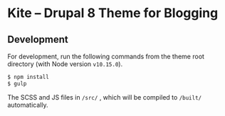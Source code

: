 # Kite – Drupal 8 Theme for Blogging

## Development

For development, run the following commands from the theme root directory (with Node version `v10.15.0`).

```bash
$ npm install
$ gulp
```

The SCSS and JS files in `/src/` , which will be compiled to `/built/` automatically.
